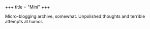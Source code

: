 +++
title = "Mini"
+++

Micro-blogging archive, somewhat. Unpolished thoughts and terrible attempts at humor.
